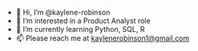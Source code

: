 - 👋 Hi, I’m @kaylene-robinson
- 👀 I’m interested in a Product Analyst role
- 🌱 I’m currently learning Python, SQL, R
- 📫 Please reach me at kaylenerobinson1@gmail.com

<!---
kaylene-robinson/kaylene-robinson is a ✨ special ✨ repository because its `README.md` (this file) appears on your GitHub profile.
You can click the Preview link to take a look at your changes.
--->
